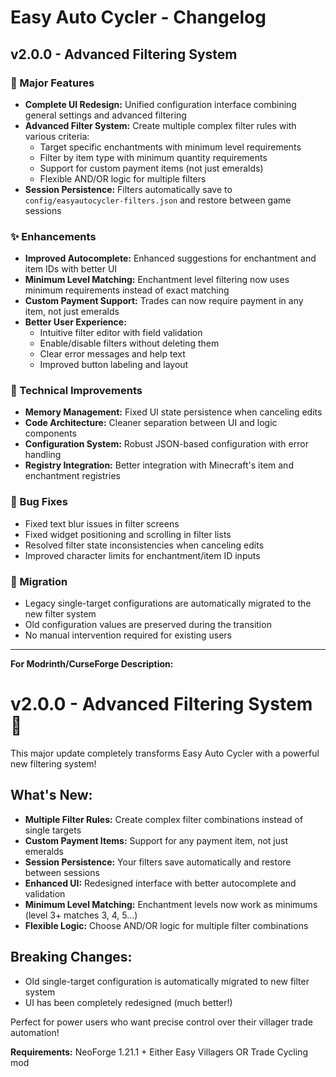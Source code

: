 # Easy Auto Cycler - Changelog

## v2.0.0 - Advanced Filtering System

### 🎉 Major Features
- **Complete UI Redesign:** Unified configuration interface combining general settings and advanced filtering
- **Advanced Filter System:** Create multiple complex filter rules with various criteria:
  - Target specific enchantments with minimum level requirements
  - Filter by item type with minimum quantity requirements
  - Support for custom payment items (not just emeralds)
  - Flexible AND/OR logic for multiple filters
- **Session Persistence:** Filters automatically save to `config/easyautocycler-filters.json` and restore between game sessions

### ✨ Enhancements
- **Improved Autocomplete:** Enhanced suggestions for enchantment and item IDs with better UI
- **Minimum Level Matching:** Enchantment level filtering now uses minimum requirements instead of exact matching
- **Custom Payment Support:** Trades can now require payment in any item, not just emeralds
- **Better User Experience:** 
  - Intuitive filter editor with field validation
  - Enable/disable filters without deleting them
  - Clear error messages and help text
  - Improved button labeling and layout

### 🔧 Technical Improvements
- **Memory Management:** Fixed UI state persistence when canceling edits
- **Code Architecture:** Cleaner separation between UI and logic components
- **Configuration System:** Robust JSON-based configuration with error handling
- **Registry Integration:** Better integration with Minecraft's item and enchantment registries

### 🐛 Bug Fixes
- Fixed text blur issues in filter screens
- Fixed widget positioning and scrolling in filter lists  
- Resolved filter state inconsistencies when canceling edits
- Improved character limits for enchantment/item ID inputs

### 🔄 Migration
- Legacy single-target configurations are automatically migrated to the new filter system
- Old configuration values are preserved during the transition
- No manual intervention required for existing users

---

**For Modrinth/CurseForge Description:**

# v2.0.0 - Advanced Filtering System 🎉

This major update completely transforms Easy Auto Cycler with a powerful new filtering system!

## What's New:
- **Multiple Filter Rules:** Create complex filter combinations instead of single targets
- **Custom Payment Items:** Support for any payment item, not just emeralds  
- **Session Persistence:** Your filters save automatically and restore between sessions
- **Enhanced UI:** Redesigned interface with better autocomplete and validation
- **Minimum Level Matching:** Enchantment levels now work as minimums (level 3+ matches 3, 4, 5...)
- **Flexible Logic:** Choose AND/OR logic for multiple filter combinations

## Breaking Changes:
- Old single-target configuration is automatically migrated to new filter system
- UI has been completely redesigned (much better!)

Perfect for power users who want precise control over their villager trade automation!

**Requirements:** NeoForge 1.21.1 + Either Easy Villagers OR Trade Cycling mod